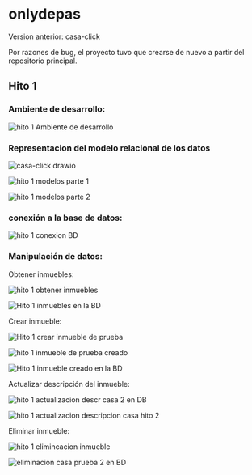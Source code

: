 # onlydepas

Version anterior: casa-click

Por razones de bug, el proyecto tuvo que crearse de nuevo a partir del repositorio principal. 

## Hito 1

### Ambiente de desarrollo:

![hito 1 Ambiente de desarrollo](https://github.com/Bar011/casa-click/assets/65033110/a7d626b0-d3f9-4a4b-a56e-89478621995f)

### Representacion del modelo relacional de los datos

![casa-click drawio](https://github.com/Bar011/casa-click/assets/65033110/3f8b280e-b34b-4aab-aa86-318bf0131a75)

![hito 1 modelos parte 1](https://github.com/Bar011/casa-click/assets/65033110/c7931800-dc1c-4509-9bba-bf472e43c2cb)

![hito 1 modelos parte 2](https://github.com/Bar011/casa-click/assets/65033110/f834d8f8-968e-42b7-b35d-554f8c55d3f4)

### conexión a la base de datos:

![hito 1 conexion BD](https://github.com/Bar011/casa-click/assets/65033110/1948dbca-dd9c-4bcd-9372-1224c18550df)

### Manipulación de datos:

Obtener inmuebles:

![hito 1 obtener inmuebles](https://github.com/Bar011/casa-click/assets/65033110/757c0d15-f4bc-4104-9581-a89418c55d15)

![Hito 1 inmuebles en la BD](https://github.com/Bar011/casa-click/assets/65033110/c5bbb81f-7b4b-4c04-a7e8-f996d7cbce71)

Crear inmueble: 

![Hito 1 crear inmueble de prueba](https://github.com/Bar011/casa-click/assets/65033110/42b56760-297d-4562-9963-872d9a99ca0d)

![hito 1 inmueble de prueba creado](https://github.com/Bar011/casa-click/assets/65033110/95497dc4-9cb6-45c4-bbee-91ec3bd7a0f5)

![Hito 1 inmueble creado en la BD](https://github.com/Bar011/casa-click/assets/65033110/9a713f63-00c5-4999-a85e-ad0f1566badd)

Actualizar descripción del inmueble:

![hito 1 actualizacion descr casa 2 en DB](https://github.com/Bar011/casa-click/assets/65033110/0e552601-1a38-480c-8f7b-785742a55613)

![hito 1 actualizacion descripcion  casa hito 2](https://github.com/Bar011/casa-click/assets/65033110/410c5dda-f377-4f2d-9421-a5faaec86ecf)

Eliminar inmueble: 

![hito 1 elimincacion inmueble](https://github.com/Bar011/casa-click/assets/65033110/4d565043-7884-4b43-a317-e5b5bf6de8bd)

![eliminacion casa prueba 2 en BD](https://github.com/Bar011/casa-click/assets/65033110/63ed9c82-6a52-4186-8c0c-d3acd02cb1de)
